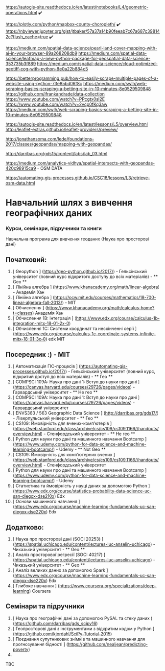 https://autogis-site.readthedocs.io/en/latest/notebooks/L4/geometric-operations.html  ✔️


https://plotly.com/python/mapbox-county-choropleth/ ✔️
https://nbviewer.jupyter.org/gist/jtbaker/57a37a14b90feeab7c67a687c398142c?flush_cache=true ✔️

https://medium.com/spatial-data-science/pearl-land-cover-mapping-with-ai-in-your-browser-89a268208db9
https://medium.com/spatial-data-science/leafmap-a-new-python-package-for-geospatial-data-science-353735b3f889
https://medium.com/spatial-data-science/cloud-optimized-geotiff-cog-with-python-8e0a22b884c5


https://betterprogramming.pub/how-to-easily-scrape-multiple-pages-of-a-website-using-python-73e85bd06f8c
https://medium.com/swlh/web-scraping-basics-scraping-a-betting-site-in-10-minutes-8e0529509848
https://github.com/ifrankandrade/data-collection
https://www.youtube.com/watch?v=PPcgtx0sI2E
https://www.youtube.com/watch?v=2vcp0fKq3aw
https://medium.com/swlh/web-scraping-basics-scraping-a-betting-site-in-10-minutes-8e0529509848




https://autogis-site.readthedocs.io/en/latest/lessons/L5/overview.html
http://leaflet-extras.github.io/leaflet-providers/preview/


http://jonathansoma.com/lede/foundations-2017/classes/geopandas/mapping-with-geopandas/



http://darribas.org/gds15/content/labs/lab_03.html




https://medium.com/analytics-vidhya/spatial-intersects-with-geopandas-420c98915ca9 - OSM DATA


https://automating-gis-processes.github.io/CSC18/lessons/L3/retrieve-osm-data.html




#  Навчальний шлях з вивчення географічних даних
###  Курси, семінари, підручники та книги
Навчальна програма для вивчення геоданих (Наука про просторові дані)
##  Початковий:
1. [ Geopython ] (https://geo-python.github.io/2017/) - Гельсінський університет (повний курс відкритого доступу до всіх матеріалів) - ** Geo **
2. [ Лінійна алгебра ] (https://www.khanacademy.org/math/linear-algebra) - Академія Хан
3. [ Лінійна алгебра ] (https://ocw.mit.edu/courses/mathematics/18-700-linear-algebra-fall-2013/) - MIT
4. [ Обчислення ] (https://www.khanacademy.org/math/calculus-home?t=classes) Академія Хан
5. [ Обчислення 1B: Інтеграція ] (https://www.edx.org/course/calculus-1b-integration-mitx-18-01-2x-0)
6. [ Обчислення 1С: Системи координат та нескінченні серії ] (https://www.edx.org/course/calculus-1c-coordinate-systems-infinite-mitx-18-01-3x-0) edx MiT

##  Посередник :) - MIT
1. [ Автоматизація ГІС-процесів ] (https://automating-gis-processes.github.io/2017/) - Гельсінський університет (повний курс, відкритий доступ до всіх матеріалів) - ** Гео **
2. [ COMPSCI 109A: Наука про дані 1: Вступ до науки про дані ] (https://canvas.harvard.edu/courses/29726/pages/videos) - Гарвардський університет - ** Не гео **
2. [ COMPSCI 109A: Наука про дані 1: Вступ до науки про дані ] (https://canvas.harvard.edu/courses/29726/pages/videos) - Гарвардський університет
3. [ ENVS363 / 563 Geographic Data Science ] (http://darribas.org/gds17/) - Ліверпульський університет - ** Гео **
4. [ CS109: Ймовірність для вчених-комп’ютерів ] (https://web.stanford.edu/class/archive/cs/cs109/cs109.1166//handouts/overview.html) - Стенфордський університет - ** Не гео **
5. [ Python для науки про дані та машинного навчання Bootcamp ] (https://www.udemy.com/python-for-data-science-and-machine-learning-bootcamp/) - Udemy - ** Not Geo **
4. [ CS109: Ймовірність для комп’ютерних вчених ] (https://web.stanford.edu/class/archive/cs/cs109/cs109.1166//handouts/overview.html) - Стенфордський університет
5. [ Python для науки про дані та машинного навчання Bootcamp ] (https://www.udemy.com/python-for-data-science-and-machine-learning-bootcamp/) - Udemy
6. [ Статистика та ймовірність у науці даних за допомогою Python ] (https://www.edx.org/course/statistics-probability-data-science-uc-san-diegox-dse210x) Edx
7. [ Основи машинного навчання ] (https://www.edx.org/course/machine-learning-fundamentals-uc-san-diegox-dse220x) Edx

##  Додатково:
1. [ Наука про просторові дані (SOCI 20253) ] (https://spatial.uchicago.edu/content/lectures-luc-anselin-uchicago) - Чиказький університет - ** Geo **
2. [ Аналіз просторової регресії (SOCI 40217) ] (https://spatial.uchicago.edu/content/lectures-luc-anselin-uchicago) - Чиказький університет - ** Geo **
3. [ Аналіз великих даних за допомогою Spark ] (https://www.edx.org/course/machine-learning-fundamentals-uc-san-diegox-dse220x) Edx
4. [ Глибоке навчання ] (https://www.coursera.org/specializations/deep-learning) Coursera
##  Семінари та підручники
1. [ Наука про географічні дані за допомогою PySAL та стеку даних ) (https://github.com/darribas/gds_scipy16)
2. [ Геопросторові дані з інструментами з відкритим кодом у Python ] (https://github.com/kjordahl/SciPy-Tutorial-2015)
3. [ Поєднання супутникових знімків та машинного навчання для прогнозування бідності ] (https://github.com/nealjean/predicting-poverty)
4. 
TBC 
